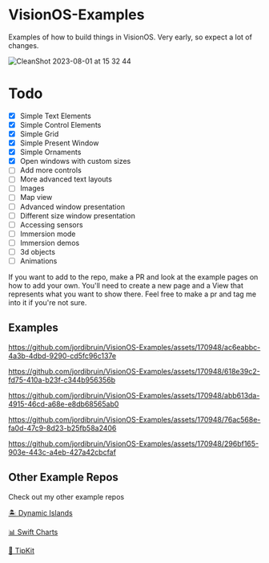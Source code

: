 # VisionOS-Examples
Examples of how to build things in VisionOS. Very early, so expect a lot of changes.

![CleanShot 2023-08-01 at 15 32 44](https://github.com/jordibruin/VisionOS-Examples/assets/170948/2604c2ce-54c5-4fa7-ae93-f753b2139382)


# Todo
- [x] Simple Text Elements
- [x] Simple Control Elements
- [x] Simple Grid
- [x] Simple Present Window
- [x] Simple Ornaments
- [x] Open windows with custom sizes
- [ ] Add more controls
- [ ] More advanced text layouts
- [ ] Images
- [ ] Map view
- [ ] Advanced window presentation
- [ ] Different size window presentation
- [ ] Accessing sensors
- [ ] Immersion mode
- [ ] Immersion demos
- [ ] 3d objects
- [ ] Animations

If you want to add to the repo, make a PR and look at the example pages on how to add your own. You'll need to create a new page and a View that represents what you want to show there. Feel free to make a pr and tag me into it if you're not sure.

## Examples

https://github.com/jordibruin/VisionOS-Examples/assets/170948/ac6eabbc-4a3b-4dbd-9290-cd5fc96c137e

https://github.com/jordibruin/VisionOS-Examples/assets/170948/618e39c2-fd75-410a-b23f-c344b956356b

https://github.com/jordibruin/VisionOS-Examples/assets/170948/abb613da-4915-46cd-a68e-e8db68565ab0

https://github.com/jordibruin/VisionOS-Examples/assets/170948/76ac568e-fa0d-47c9-8d23-b25fb58a2406

https://github.com/jordibruin/VisionOS-Examples/assets/170948/296bf165-903e-443c-a4eb-427a42cbcfaf



## Other Example Repos
Check out my other example repos

[🏝 Dynamic Islands](https://github.com/jordibruin/Dynamic-Islands)

[📊 Swift Charts](https://github.com/jordibruin/Swift-Charts-Examples)

[🥽 TipKit](https://github.com/jordibruin/TipKit-Examples)
